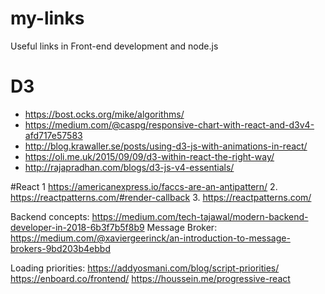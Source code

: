 # my-links
Useful links in Front-end development and node.js

# D3
* https://bost.ocks.org/mike/algorithms/
* https://medium.com/@caspg/responsive-chart-with-react-and-d3v4-afd717e57583
* http://blog.krawaller.se/posts/using-d3-js-with-animations-in-react/
* https://oli.me.uk/2015/09/09/d3-within-react-the-right-way/
* http://rajapradhan.com/blogs/d3-js-v4-essentials/


#React
1 https://americanexpress.io/faccs-are-an-antipattern/
2. https://reactpatterns.com/#render-callback
3. https://reactpatterns.com/

Backend concepts:
https://medium.com/tech-tajawal/modern-backend-developer-in-2018-6b3f7b5f8b9
Message Broker:
https://medium.com/@xaviergeerinck/an-introduction-to-message-brokers-9bd203b4ebbd

Loading priorities:
https://addyosmani.com/blog/script-priorities/
https://enboard.co/frontend/
https://houssein.me/progressive-react

